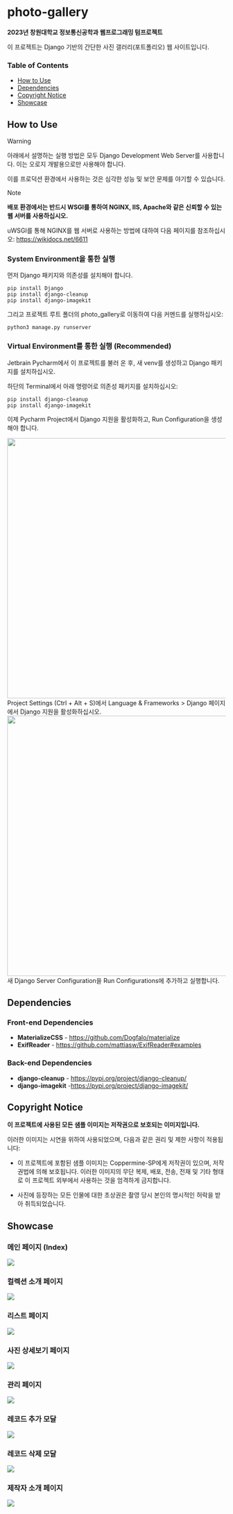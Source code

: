 # photo-gallery
**2023년 창원대학교 정보통신공학과 웹프로그래밍 텀프로젝트**

이 프로젝트는 Django 기반의 간단한 사진 갤러리(포트폴리오) 웹 사이트입니다. 

### Table of Contents
- [How to Use](#how-to-use)
- [Dependencies](#dependencies)
- [Copyright Notice](#copyright-notice)
- [Showcase](#showcase)

## How to Use
> [!WARNING]
> 
> 아래에서 설명하는 실행 방법은 모두 Django Development Web Server를 사용합니다.
> 이는 오로지 개발용으로만 사용해야 합니다.
> 
> 이를 프로덕션 환경에서 사용하는 것은 심각한 성능 및 보안 문제를 야기할 수 있습니다.

> [!NOTE]
> **배포 환경에서는 반드시 WSGI를 통하여 NGINX, IIS, Apache와 같은 신뢰할 수 있는 웹 서버를 사용하십시오.**
>
> 
> uWSGI를 통해 NGINX를 웹 서버로 사용하는 방법에 대하여 다음 페이지를 참조하십시오:  https://wikidocs.net/6611
### System Environment을 통한 실행

먼저 Django 패키지와 의존성를 설치해야 합니다.
```
pip install Django
pip install django-cleanup
pip install django-imagekit
```
그리고 프로젝트 루트 폴더의 photo_gallery로 이동하여 다음 커멘드를 실행하십시오:
```
python3 manage.py runserver
```

### Virtual Environment를 통한 실행 (Recommended)
Jetbrain Pycharm에서 이 프로젝트를 불러 온 후, 새 venv를 생성하고 Django 패키지를 설치하십시오.

하단의 Terminal에서 아래 명령어로 의존성 패키지를 설치하십시오:
```
pip install django-cleanup
pip install django-imagekit
```

이제 Pycharm Project에서 Django 지원을 활성화하고, Run Configuration을 생성해야 합니다.

<img src="images/how-to-use/settings.png" style="width: 600px">
Project Settings (Ctrl + Alt + S)에서 Language & Frameworks > Django 페이지에서 Django 지원을 활성화하십시오.



<img src="images/how-to-use/runconfig.png" style="width: 600px">
새 Django Server Configuration을 Run Configurations에 추가하고 실행합니다.


## Dependencies

### Front-end Dependencies
- **MaterializeCSS** - https://github.com/Dogfalo/materialize
- **ExifReader** - https://github.com/mattiasw/ExifReader#examples

### Back-end Dependencies
- **django-cleanup** - https://pypi.org/project/django-cleanup/
- **django-imagekit** -https://pypi.org/project/django-imagekit/

## Copyright Notice
**이 프로젝트에 사용된 모든 샘플 이미지는 저작권으로 보호되는 이미지입니다.**

이러한 이미지는 시연을 위하여 사용되었으며, 다음과 같은 권리 및 제한 사항이 적용됩니다:

- 이 프로젝트에 포함된 샘플 이미지는 Coppermine-SP에게 저작권이 있으며, 저작권법에 의해 보호됩니다. 이러한 이미지의 무단 복제, 배포, 전송, 전재 및 기타 형태로 이 프로젝트 외부에서 사용하는 것을 엄격하게 금지합니다.
  
- 사진에 등장하는 모든 인물에 대한 초상권은 촬영 당시 본인의 명시적인 허락을 받아 취득되었습니다.
  

## Showcase

### 메인 페이지 (Index)
<img src="images/showcase/index.png">

### 컬렉션 소개 페이지
<img src="images/showcase/collections.png">

### 리스트 페이지
<img src="images/showcase/list.png">

### 사진 상세보기 페이지
<img src="images/showcase/view.png">

### 관리 페이지
<img src="images/showcase/manage.png">

### 레코드 추가 모달
<img src="images/showcase/add_modal.png">

### 레코드 삭제 모달
<img src="images/showcase/delete.png">

### 제작자 소개 페이지
<img src="images/showcase/contributors.png">
